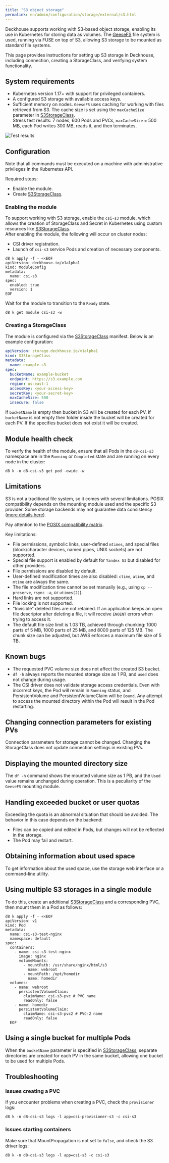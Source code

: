 ```yaml
---
title: "S3 object storage"
permalink: en/admin/configuration/storage/external/s3.html
---
```


Deckhouse supports working with S3-based object storage, enabling its use in Kubernetes for storing data as volumes. The [GeeseFS](https://github.com/yandex-cloud/geesefs) file system is used, running via FUSE on top of S3, allowing S3 storage to be mounted as standard file systems.

This page provides instructions for setting up S3 storage in Deckhouse, including connection, creating a StorageClass, and verifying system functionality.

## System requirements

- Kubernetes version 1.17+ with support for privileged containers.
- A configured S3 storage with available access keys.
- Sufficient memory on nodes. `GeeseFS` uses caching for working with files retrieved from S3. The cache size is set using the `maxCacheSize` parameter in [S3StorageClass](/modules/csi-s3/cr.html#s3storageclass).  
  Stress test results: 7 nodes, 600 Pods and PVCs, `maxCacheSize` = 500 MB, each Pod writes 300 MB, reads it, and then terminates.

![Test results](../../../../images/storage/s3/load-test-mem.jpg)

## Configuration

Note that all commands must be executed on a machine with administrative privileges in the Kubernetes API.

Required steps:

- Enable the module.
- Create [S3StorageClass](/modules/csi-s3/cr.html#s3storageclass).

### Enabling the module

To support working with S3 storage, enable the `csi-s3` module, which allows the creation of StorageClass and Secret in Kubernetes using custom resources like [S3StorageClass](/modules/csi-s3/cr.html#s3storageclass).  
After enabling the module, the following will occur on cluster nodes:

- CSI driver registration.
- Launch of `csi-s3` service Pods and creation of necessary components.

```shell
d8 k apply -f - <<EOF
apiVersion: deckhouse.io/v1alpha1
kind: ModuleConfig
metadata:
  name: csi-s3
spec:
  enabled: true
  version: 1
EOF
```

Wait for the module to transition to the `Ready` state.

```shell
d8 k get module csi-s3 -w
```

### Creating a StorageClass

The module is configured via the [S3StorageClass](/modules/csi-s3/cr.html#s3storageclass) manifest. Below is an example configuration:

```yaml
apiVersion: storage.deckhouse.io/v1alpha1
kind: S3StorageClass
metadata:
  name: example-s3
spec:
  bucketName: example-bucket
  endpoint: https://s3.example.com
  region: us-east-1
  accessKey: <your-access-key>
  secretKey: <your-secret-key>
  maxCacheSize: 500
  insecure: false
```

If `bucketName` is empty then bucket in S3 will be created for each PV. If `bucketName` is not empty then folder inside the bucket will be created for each PV. If the specifies bucket does not exist it will be created.

## Module health check

To verify the health of the module, ensure that all Pods in the `d8-csi-s3` namespace are in the `Running` or `Completed` state and are running on every node in the cluster:

```shell
d8 k -n d8-csi-s3 get pod -owide -w
```

## Limitations

S3 is not a traditional file system, so it comes with several limitations. POSIX compatibility depends on the mounting module used and the specific S3 provider. Some storage backends may not guarantee data consistency ([more details here](https://github.com/gaul/are-we-consistent-yet#observed-consistency)).

Pay attention to the [POSIX compatibility matrix](https://github.com/yandex-cloud/geesefs#posix-compatibility-matrix).

Key limitations:

- File permissions, symbolic links, user-defined `mtimes`, and special files (block/character devices, named pipes, UNIX sockets) are not supported.
- Special file support is enabled by default for `Yandex S3` but disabled for other providers.
- File permissions are disabled by default.
- User-defined modification times are also disabled: `ctime`, `atime`, and `mtime` are always the same.
- The file modification time cannot be set manually (e.g., using `cp --preserve`, `rsync -a`, or `utimes(2)`).
- Hard links are not supported.
- File locking is not supported.
- "Invisible" deleted files are not retained. If an application keeps an open file descriptor after deleting a file, it will receive `ENOENT` errors when trying to access it.
- The default file size limit is 1.03 TB, achieved through chunking: 1000 parts of 5 MB, 1000 parts of 25 MB, and 8000 parts of 125 MB. The chunk size can be adjusted, but AWS enforces a maximum file size of 5 TB.

## Known bugs

- The requested PVC volume size does not affect the created S3 bucket.
- `df -h` always reports the mounted storage size as 1 PB, and `used` does not change during usage.
- The CSI driver does not validate storage access credentials. Even with incorrect keys, the Pod will remain in `Running` status, and PersistentVolume and PersistentVolumeClaim will be `Bound`. Any attempt to access the mounted directory within the Pod will result in the Pod restarting.

## Changing connection parameters for existing PVs

Connection parameters for storage cannot be changed. Changing the StorageClass does not update connection settings in existing PVs.

## Displaying the mounted directory size

The `df -h` command shows the mounted volume size as 1 PB, and the `Used` value remains unchanged during operation. This is a peculiarity of the `GeeseFS` mounting module.

## Handling exceeded bucket or user quotas

Exceeding the quota is an abnormal situation that should be avoided. The behavior in this case depends on the backend:

- Files can be copied and edited in Pods, but changes will not be reflected in the storage.
- The Pod may fail and restart.

## Obtaining information about used space

To get information about the used space, use the storage web interface  or a command-line utility.

## Using multiple S3 storages in a single module

To do this, create an additional [S3StorageClass](/modules/csi-s3/cr.html#s3storageclass) and a corresponding PVC, then mount them in a Pod as follows:

```shell
d8 k apply -f - <<EOF
apiVersion: v1
kind: Pod
metadata:
  name: csi-s3-test-nginx
  namespace: default
spec:
  containers:
    - name: csi-s3-test-nginx
      image: nginx
      volumeMounts:
        - mountPath: /usr/share/nginx/html/s3
          name: webroot
        - mountPath: /opt/homedir
          name: homedir
  volumes:
    - name: webroot
      persistentVolumeClaim:
        claimName: csi-s3-pvc # PVC name
        readOnly: false
    - name: homedir
      persistentVolumeClaim:
        claimName: csi-s3-pvc2 # PVC-2 name
        readOnly: false
  EOF
```

## Using a single bucket for multiple Pods

When the `bucketName` parameter is specified in [S3StorageClass](/modules/csi-s3/cr.html#s3storageclass), separate directories are created for each PV in the same bucket, allowing one bucket to be used for multiple Pods.

## Troubleshooting

### Issues creating a PVC

If you encounter problems when creating a PVC, check the `provisioner` logs:

```shell
d8 k -n d8-csi-s3 logs -l app=csi-provisioner-s3 -c csi-s3
```

### Issues starting containers

Make sure that MountPropagation is not set to `false`, and check the S3 driver logs:

```shell
d8 k -n d8-csi-s3 logs -l app=csi-s3 -c csi-s3
```
